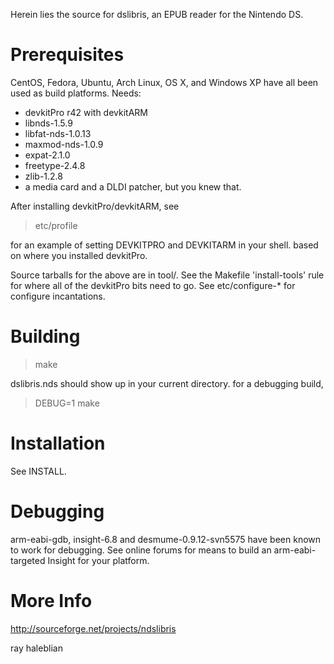 Herein lies the source for dslibris, an EPUB reader for the Nintendo DS.

# Prerequisites
CentOS, Fedora, Ubuntu, Arch Linux, OS X, and Windows XP have all been used as build platforms. Needs:

*   devkitPro r42 with devkitARM
*   libnds-1.5.9
*   libfat-nds-1.0.13
*   maxmod-nds-1.0.9
*   expat-2.1.0
*   freetype-2.4.8
*   zlib-1.2.8
*   a media card and a DLDI patcher, but you knew that.

After installing devkitPro/devkitARM, see

> etc/profile

for an example of setting DEVKITPRO and DEVKITARM in your shell. based on where you installed devkitPro.

Source tarballs for the above are in tool/. See the Makefile 'install-tools' rule for where all of the devkitPro bits need to go. See etc/configure-* for configure incantations. 


# Building
> make

dslibris.nds should show up in your current directory.
for a debugging build,

> DEBUG=1 make


# Installation
See INSTALL.


# Debugging
arm-eabi-gdb, insight-6.8 and desmume-0.9.12-svn5575 have been known to work for debugging. See online forums for means to build an arm-eabi-targeted Insight for your platform.

# More Info
http://sourceforge.net/projects/ndslibris

ray haleblian

